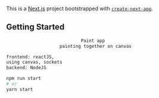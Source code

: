 This is a [Next.js](https://nextjs.org/) project bootstrapped with [`create-next-app`](https://github.com/vercel/next.js/tree/canary/packages/create-next-app).

## Getting Started


```bash
                            Paint app
                    painting together on canvas

```

```bash
frontend: reactJS,
using canvas, sockets
backend: NodeJS
```

```bash
npm run start
# or
yarn start
```

